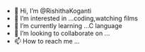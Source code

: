 - 👋 Hi, I’m @RishithaKoganti
- 👀 I’m interested in ...coding,watching films
- 🌱 I’m currently learning ...C language
- 💞️ I’m looking to collaborate on ...
- 📫 How to reach me ...

<!---
RishithaKoganti/RishithaKoganti is a ✨ special ✨ repository because its `README.md` (this file) appears on your GitHub profile.
You can click the Preview link to take a look at your changes.
--->
